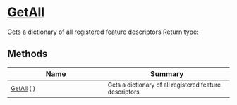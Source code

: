 # [GetAll](./FeatureDescriptor-100663416.md)

Gets a dictionary of all registered feature descriptors
Return type:
## Methods

| Name | Summary | 
| --- | --- | 
| <sub>[GetAll](./FeatureDescriptor-100663416.md) (  )</sub><img width=200/>| <sub>Gets a dictionary of all registered feature descriptors</sub>| <br>


